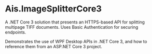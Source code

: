 # Ais.ImageSplitterCore3
A .NET Core 3 solution that presents an HTTPS-based API for splitting multipage TIFF documents. Uses Basic Authentication for securing endpoints.

Demonstrates the use of WPF Desktop APIs in .NET Core 3, and how to reference them from an ASP.NET Core 3 project.
